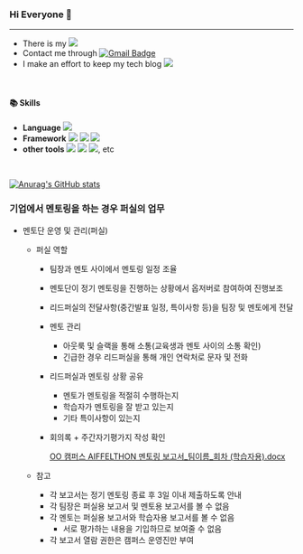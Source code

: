 ### Hi Everyone 👋
--- 
- There is my <a href="https://flat-lung-6e3.notion.site/Suyeon-Cha-5f2c4022ed5b4ebe95cd685005f710db" target="_blank"><img src="https://img.shields.io/badge/-CV-blueviolet"/></a>
- Contact me through [![Gmail Badge](https://img.shields.io/badge/Gmail-d14836?style=flat-square&logo=Gmail&logoColor=white&link=mailto:suyeon.chaa@gmail.com)](mailto:suyeon.chaa@gmail.com)
- I make an effort to keep my tech blog <a href="https://velog.io/@cha-suyeon" target="_blank"><img src="https://img.shields.io/badge/Velog-20c997?style=flat-square&logo=Vimeo&logoColor=white"/></a>

<br/>

#### 📚 Skills
- **Language** <img src="https://img.shields.io/badge/Python-3766AB?style=flat-square&logo=Python&logoColor=white"/></a>
- **Framework** <img src="https://img.shields.io/badge/TensorFlow-FF6F00?style=flat-square&logo=TensorFlow&logoColor=white"/></a> <img src="https://img.shields.io/badge/Keras-D00000?style=flat-square&logo=Keras&logoColor=white"/></a> <img src="https://img.shields.io/badge/PyTorch-EE4C2C?style=flat-square&logo=PyTorch&logoColor=white"/></a>
- **other tools** <img src="https://img.shields.io/badge/Git-F05032?style=flat-square&logo=Git&logoColor=white"/></a> <img src="https://img.shields.io/badge/GitHub-181717?style=flat-square&logo=GitHub&logoColor=white"/></a> <img src="https://img.shields.io/badge/Slack-4A154B?style=flat-square&logo=Slack&logoColor=white"/></a>, etc

<br/>

[![Anurag's GitHub stats](https://github-readme-stats.vercel.app/api?username=cha-suyeon)](https://github.com/anuraghazra/github-readme-stats)

### 기업에서 멘토링을 하는 경우 퍼실의 업무

- 멘토단 운영 및 관리(퍼실)
    - 퍼실 역할
        - 팀장과 멘토 사이에서 멘토링 일정 조율
        - 멘토단이 정기 멘토링을 진행하는 상황에서 옵저버로 참여하여 진행보조
        - 리드퍼실의 전달사항(중간발표 일정, 특이사항 등)을 팀장 및 멘토에게 전달
        - 멘토 관리
            - 아웃룩 및 슬랙을 통해 소통(교육생과 멘토 사이의 소통 확인)
            - 긴급한 경우 리드퍼실을 통해 개인 연락처로 문자 및 전화
        - 리드퍼실과 멘토링 상황 공유
            - 멘토가 멘토링을 적절히 수행하는지
            - 학습자가 멘토링을 잘 받고 있는지
            - 기타 특이사항이 있는지
        - 회의록 + 주간자기평가지 작성 확인
            
            [OO 캠퍼스 AIFFELTHON 멘토링 보고서_팀이름_회차 (학습자용).docx](https://s3-us-west-2.amazonaws.com/secure.notion-static.com/cb6393db-6b00-4873-83c7-3981a40091a6/OO_캠퍼스_AIFFELTHON_멘토링_보고서_팀이름_회차_(학습자용).docx)
            
    - 참고
        - 각 보고서는 정기 멘토링 종료 후 3일 이내 제출하도록 안내
        - 각 팀장은 퍼실용 보고서 및 멘토용 보고서를 볼 수 없음
        - 각 멘토는 퍼실용 보고서와 학습자용 보고서를 볼 수 없음
            - 서로 평가하는 내용을 기입하므로 보여줄 수 없음
        - 각 보고서 열람 권한은 캠퍼스 운영진만 부여
